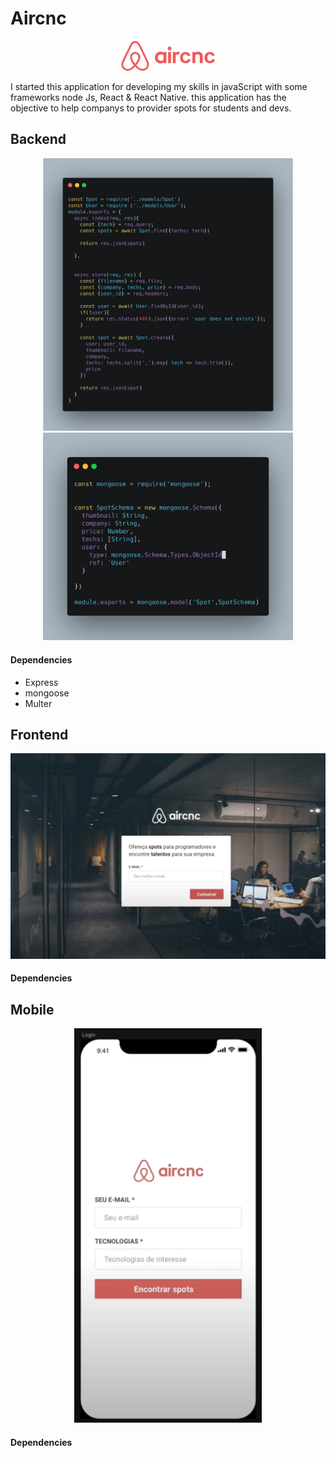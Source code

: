 # **Aircnc**

<div style="text-align:center"><img src="img/logo.png" width ="150" /></div>

I started this application for developing my skills in javaScript with some frameworks node Js, React & React Native. this application has the objective to help companys to provider spots for students and devs. 

</div>


## Backend

<div style="text-align:center"><img src="img/Controller.png" width ="400" /> </div>
<div style="text-align:center"><img src="img/Model.png" width ="400" /> </div>

#### Dependencies
  * Express
  * mongoose
  * Multer

## Frontend
<div style="text-align:center"><img src="img/web.png" width ="700" > </div>

#### Dependencies


## Mobile

<div style="text-align:center"><img src="img/mobile.png" width ="300" /> </div>

#### Dependencies

